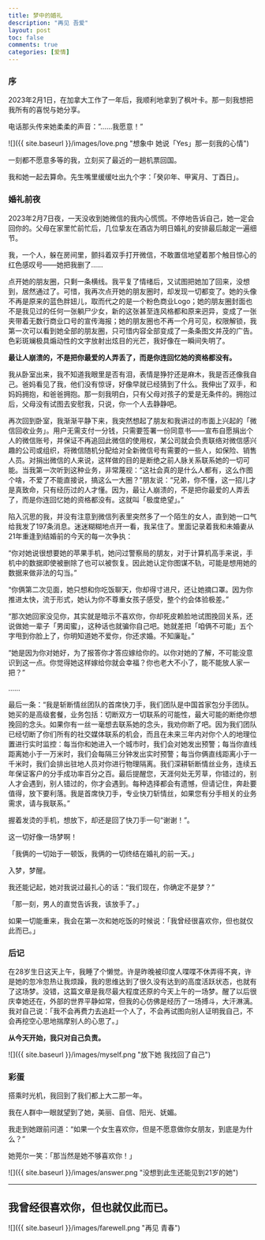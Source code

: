 ```yaml
---
title: 梦中的婚礼
description: "再见 吾爱"
layout: post
toc: false
comments: true
categories: [爱情]
---
```


### 序

2023年2月1日，在加拿大工作了一年后，我顺利地拿到了枫叶卡。那一刻我想把我所有的喜悦与她分享。

电话那头传来她柔柔的声音：”……我愿意！”

![]({{ site.baseurl }}/images/love.png "想象中 她说「Yes」那一刻我的心情")

一刻都不愿意多等的我，立刻买了最近的一趟机票回国。

我和她一起去算命。先生嘴里缓缓吐出九个字：「癸卯年、甲寅月、丁酉日」。



### 婚礼前夜

2023年2月7日夜，一天没收到她微信的我内心慌慌。不停地告诉自己，她一定会回你的。父母在家里忙前忙后，几位挚友在酒店为明日婚礼的安排最后敲定一遍细节。

我，一个人，躲在房间里，颤抖着双手打开微信，不敢置信地望着那个触目惊心的红色感叹号——她把我删了……

点开她的朋友圈，只剩一条横线。我平复了情绪后，又试图把她加了回来，没想到，居然通过了。可惜，我再次点开她的朋友圈时，却发现一切都变了。她的头像不再是原来的蓝色胖妞儿，取而代之的是一个粉色商业Logo；她的朋友圈封面也不是我见过的任何一张躺尸少女，新的这张甚至连风格都和原来迥异，变成了一张夹带着无数行商业口号的宣传海报；她的朋友圈也不再一个月可见，权限解锁，我第一次可以看到她全部的朋友圈，只可惜内容全部变成了一条条图文并茂的广告。色彩斑斓极具煽动性的文字放射出炫目的光芒，我好像在一瞬间失明了。

**最让人崩溃的，不是把你最爱的人弄丢了，而是你连回忆她的资格都没有。**

我从卧室出来，我不知道我眼里是否有泪，表情是狰狞还是麻木，我是否还像我自己。爸妈看见了我，他们没有惊讶，好像早就已经猜到了什么。我伸出了双手，和妈妈拥抱，和爸爸拥抱。那一刻我明白，只有父母对孩子的爱是无条件的。拥抱过后，父母没有试图去安慰我，只说，你一个人去静静吧。

再次回到卧室，我渐渐平静下来，我突然想起了朋友和我讲过的市面上兴起的「微信回收业务」。用户无需支付一分钱，只需要签署一份同意书——宣布自愿捐出个人的微信账号，并保证不再追回此微信的使用权，某公司就会负责联络对微信感兴趣的公司或组织，将微信随机分配给对全新微信号有需要的一些人，如保险、销售人员。对捐出微信的人来说，这样做的目的是断绝之前人脉关系联系她的一切可能。当我第一次听到这种业务，非常蔑视：“这社会真的是什么人都有，这么作图个啥，不爱了不能直接说，搞这么一大圈？”朋友说：“兄弟，你不懂，这一招儿才是真致命，只有经历过的人才懂。因为，最让人崩溃的，不是把你最爱的人弄丢了，而是你连回忆她的资格都没有。这就叫「极度绝望」。”

陷入沉思的我，并没有注意到微信列表里突然多了一个陌生的女人，直到她一口气给我发了197条消息。迷迷糊糊地点开一看，我呆住了。里面记录着我和未婚妻从21年重逢到结婚前的今天的每一次争执：

“你对她说很想要她的苹果手机，她问过警察局的朋友，对于计算机高手来说，手机中的数据即使被删除了也可以被恢复。因此她认定你图谋不轨，可能是想用她的数据来做非法的勾当。”

“你俩第二次见面，她只想和你吃饭聊天，你却得寸进尺，还让她摘口罩。因为你推进太快，流于形式，她认为你不尊重女孩子感受，整个约会体验极差。”

“那次她回家没见你，其实就是暗示不喜欢你，你却死皮赖脸地试图挽回关系，还说做她一辈子「男闺蜜」，这种话也就骗你自己吧。她就差把「咱俩不可能」五个字甩到你脸上了，你明知道她不爱你，你还求婚。不知廉耻。”

“她是因为你对她好，为了报答你才答应嫁给你的。以你对她的了解，不可能没意识到这一点。你觉得她这样嫁给你就会幸福？你也老大不小了，能不能放人家一把？”

……

最后一条：“我是斩断情丝团队的首席快刀手，我们团队是中国首家包分手团队。她买的是高级套餐，业务包括：切断双方一切联系的可能性，最大可能的断绝你想挽回的念头。如果你有一丝一毫想去联系她的念头，我劝你断了吧。因为我们团队已经切断了你们所有的社交媒体联系的机会，而且在未来三年内对你个人的地理位置进行实时监控：每当你和她进入一个城市时，我们会对她发出预警；每当你直线距离她小于一万米时，我们会每隔三分钟发出实时预警；每当你俩直线距离小于一千米时，我们会排出驻地人员对你进行物理隔离。我们深耕斩断情丝业务，连续五年保证客户的分手成功率百分之百。最后提醒您，天涯何处无芳草，你错过的，别人才会遇到，别人错过的，你才会遇到。每种选择都会有遗憾，但请记住，奔赴要值得，放下要利落。我是首席快刀手，专业快刀斩情丝，如果您有分手相关的业务需求，请与我联系。”

握着发烫的手机，想放下，却还是回了快刀手一句“谢谢！”。

这一切好像一场梦啊！

「我俩的一切始于一顿饭，我俩的一切终结在婚礼的前一天。」

入梦，梦醒。

我还能记起，她对我说过最扎心的话：“我们现在，你确定不是梦？”

「那一刻，男人的直觉告诉我，该放手了。」

如果一切能重来，我会在第一次和她吃饭的时候说：「我曾经很喜欢你，但也就仅此而已。」



### 后记

在28岁生日这天上午，我睡了个懒觉。许是昨晚被印度人喋喋不休弄得不爽，许是她的忽冷忽热让我烦躁，我的思维达到了很久没有达到的高度活跃状态，也就有了这场梦。没错，这篇文章是我尽最大程度还原的今天上午的一场梦。醒了以后很庆幸她还在，外部的世界平静如常，但我的心仿佛是经历了一场搏斗，大汗淋漓。我对自己说：「我不会再费力去追赶一个人了，不会再试图向别人证明我自己，不会再挖空心思地揣摩别人的心思了。」

**从今天开始，我只对自己负责。**

![]({{ site.baseurl }}/images/myself.png "放下她 我找回了自己")



### 彩蛋

搭乘时光机，我回到了我们都上大二那一年。

我在人群中一眼就望到了她，美丽、自信、阳光、妩媚。

我走到她跟前问道：“如果一个女生喜欢你，但是不愿意做你女朋友，到底是为什么？”

她莞尔一笑：「那当然是她不够喜欢你！」

![]({{ site.baseurl }}/images/answer.png "没想到此生还能见到21岁的她")



------



## 我曾经很喜欢你，但也就仅此而已。



![]({{ site.baseurl }}/images/farewell.png "再见 青春")
